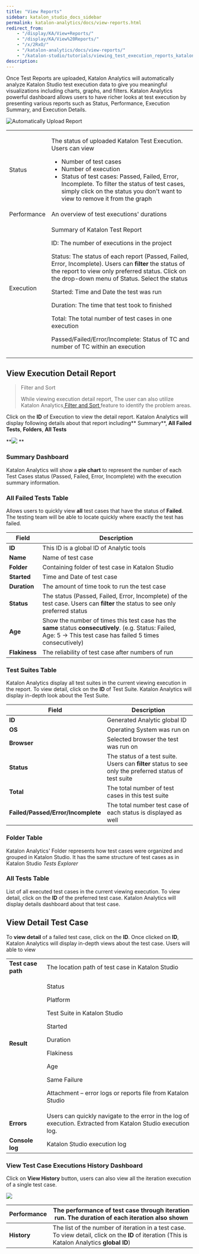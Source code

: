 ```yaml
---
title: "View Reports"
sidebar: katalon_studio_docs_sidebar
permalink: katalon-analytics/docs/view-reports.html
redirect_from:
    - "/display/KA/View+Reports/"
    - "/display/KA/View%20Reports/"
    - "/x/2RxO/"
    - "/katalon-analytics/docs/view-reports/"
    - "/katalon-studio/tutorials/viewing_test_execution_reports_katalon_analytics.html"
description:
---
```

Once Test Reports are uploaded, Katalon Analytics will automatically analyze Katalon Studio test execution data to give you meaningful visualizations including charts, graphs, and filters. Katalon Analytics powerful dashboard allows users to have richer looks at test execution by presenting various reports such as Status, Performance, Execution Summary, and Execution Details. 

![Automatically Upload Report](../../images/katalon-analytics/docs/view-reports/upload-execution-step-3-dc08b5a5ba.png)

<table>
    <tbody>
        <tr>
            <td>Status</td>
            <td>
                <p>The status of uploaded Katalon Test Execution. Users can view</p>
                <ul>
                    <li>Number of test cases</li>
                    <li>Number of execution</li>
                    <li>Status of test cases: Passed, Failed, Error, Incomplete. To filter the status of test cases, simply click on the status you don't want to view to remove it from the graph</li>
                </ul>
            </td>
        </tr>
        <tr>
            <td>Performance</td>
            <td>An overview of test executions' durations&nbsp;</td>
        </tr>
        <tr>
            <td>Execution</td>
            <td>
                <p>Summary of Katalon Test Report</p>
                <p>ID: The number of executions in the project</p>
                <p>Status: The status of each report (Passed, Failed, Error, Incomplete). Users can <strong>filter </strong>the status of the report to view only preferred status. Click on the drop-down menu of Status. Select the status</p>
                <p>Started: Time and Date the test was run</p>
                <p>Duration: The time that test took to finished</p>
                <p>Total: The total number of test cases in one execution</p>
                <p>Passed/Failed/Error/Incomplete: Status of TC and number of TC within an execution</p>
            </td>
        </tr>
    </tbody>
</table>

View Execution Detail Report
----------------------------

> Filter and Sort
>
> While viewing execution detail report, The user can also utilize Katalon Analytics[ Filter and Sort ](/x/ZgTR)feature to identify the problem areas.

Click on the **ID** of Execution to view the detail report. Katalon Analytics will display following details about that report including** Summary**, **All Failed Tests**, **Folders**, **All Tests**

**![](../../images/katalon-analytics/docs/view-reports/Execution-11-Katalon-Analytics.png)
**

### Summary Dashboard

Katalon Analytics will show a **pie chart** to represent the number of each Test Cases status (Passed, Failed, Error, Incomplete) with the execution summary information.

### All Failed Tests Table

Allows users to quickly view **all** test cases that have the status of **Failed**. The testing team will be able to locate quickly where exactly the test has failed.

| Field | Description |
| --- | --- |
| **ID** | This ID is a global ID of Analytic tools |
| **Name** | Name of test case |
| **Folder** | Containing folder of test case in Katalon Studio |
| **Started** | Time and Date of test case |
| **Duration** | The amount of time took to run the test case |
| **Status** | The status (Passed, Failed, Error, Incomplete) of the test case. Users can **filter** the status to see only preferred status |
| **Age** | Show the number of times this test case has the **same** status **consecutively**. (e.g. Status: Failed, Age: 5 → This test case has failed 5 times consecutively) |
| **Flakiness** | The reliability of test case after numbers of run |

### Test Suites Table

Katalon Analytics display all test suites in the current viewing execution in the report. To view detail, click on the **ID** of Test Suite. Katalon Analytics will display in-depth look about the Test Suite.

| Field | Description |
| --- | --- |
| **ID** | Generated Analytic global ID |
| **OS** | Operating System was run on |
| **Browser** | Selected browser the test was run on |
| **Status** | The status of a test suite. Users can **filter** status to see only the preferred status of test suite |
| **Total** | The total number of test cases in this test suite |
| **Failed/Passed/Error/Incomplete** | The total number test case of each status is displayed as well |

### Folder Table

Katalon Analytics' Folder represents how test cases were organized and grouped in Katalon Studio. It has the same structure of test cases as in Katalon Studio _Tests Explorer_

### All Tests Table

List of all executed test cases in the current viewing execution. To view detail, click on the **ID** of the preferred test case. Katalon Analytics will display details dashboard about that test case.

View Detail Test Case
---------------------

To **view detail** of a failed test case, click on the **ID**. Once clicked on **ID**, Katalon Analytics will display in-depth views about the test case. Users will able to view

<table>
    <tbody>
        <tr>
            <td><strong>Test case path</strong></td>
            <td>The location path of test case in Katalon Studio</td>
        </tr>
        <tr>
            <td><strong>Result</strong></td>
            <td>
                <p>Status</p>
                <p>Platform</p>
                <p>Test Suite in Katalon Studio</p>
                <p>Started</p>
                <p>Duration</p>
                <p>Flakiness</p>
                <p>Age</p>
                <p>Same Failure</p>
                <p>Attachment – error logs or reports file from Katalon Studio</p>
            </td>
        </tr>
        <tr>
            <td><strong>Errors</strong></td>
            <td>Users can quickly navigate to the error in the log of execution. Extracted from Katalon Studio execution log.</td>
        </tr>
        <tr>
            <td><strong>Console log</strong></td>
            <td>Katalon Studio execution log&nbsp; &nbsp; &nbsp; &nbsp; &nbsp; &nbsp; &nbsp; &nbsp; &nbsp; &nbsp; &nbsp; &nbsp;&nbsp;</td>
        </tr>
    </tbody>
</table>

### View Test Case Executions History Dashboard

Click on **View History** button, users can also view all the iteration execution of a single test case. 

![](../../images/katalon-analytics/docs/view-reports/image2018-6-19-143A333A0.png)

| Performance | The performance of test case through iteration run. The duration of each iteration also shown |
| --- | --- |
| **History** | The list of the number of iteration in a test case. To view detail, click on the **ID** of iteration (This is Katalon Analytics **global ID**) |